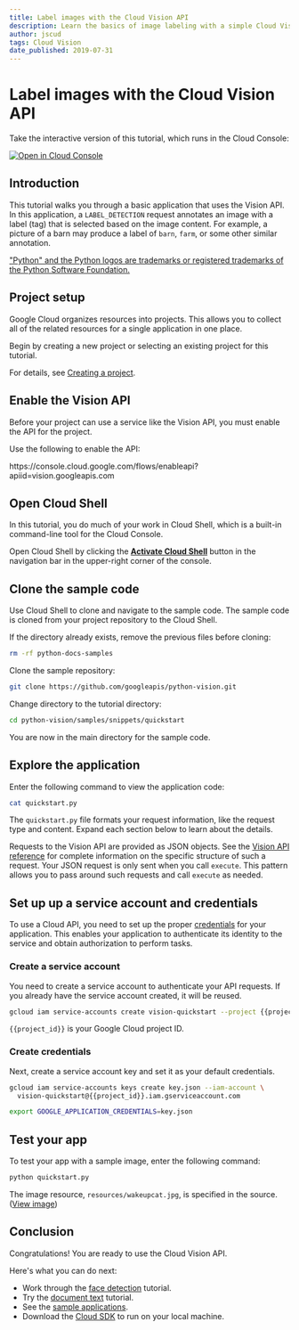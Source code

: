 ```yaml
---
title: Label images with the Cloud Vision API
description: Learn the basics of image labeling with a simple Cloud Vision API application.
author: jscud
tags: Cloud Vision
date_published: 2019-07-31
---
```


# Label images with the Cloud Vision API

<!-- {% setvar repo_url "https://github.com/GoogleCloudPlatform/python-docs-samples.git" %} -->
<!-- {% setvar repo_name "python-docs-samples" %} -->
<!-- {% setvar project_id "<your-project>" %} -->
<walkthrough-devshell-precreate></walkthrough-devshell-precreate>

<walkthrough-alt>
Take the interactive version of this tutorial, which runs in the Cloud Console:

[![Open in Cloud Console](https://walkthroughs.googleusercontent.com/tutorial/resources/open-in-console-button.svg)](https://console.cloud.google.com/getting-started?walkthrough_tutorial_id=python_vision_quickstart)

</walkthrough-alt>

## Introduction

This tutorial walks you through a basic application that uses the Vision API.
In this application, a `LABEL_DETECTION` request annotates an image with a
label (tag) that is selected based on the image content. For example, a
picture of a barn may produce a label of `barn`, `farm`, or some other similar
annotation.

["Python" and the Python logos are trademarks or registered trademarks of the
Python Software Foundation.](walkthrough://footnote)

## Project setup

Google Cloud organizes resources into projects. This allows you to
collect all of the related resources for a single application in one place.

Begin by creating a new project or selecting an existing project for this tutorial.

<walkthrough-project-billing-setup></walkthrough-project-billing-setup>

For details, see
[Creating a project](https://cloud.google.com/resource-manager/docs/creating-managing-projects#creating_a_project).

## Enable the Vision API

Before your project can use a service like the Vision API, you must enable the
API for the project.

Use the following to enable the API:

<walkthrough-enable-apis apis="vision.googleapis.com"></walkthrough-enable-apis>

<walkthrough-alt>
https://console.cloud.google.com/flows/enableapi?apiid=vision.googleapis.com
</walkthrough-alt>

## Open Cloud Shell

In this tutorial, you do much of your work in Cloud Shell, which is a built-in command-line tool for the Cloud Console.

Open Cloud Shell by clicking the <walkthrough-cloud-shell-icon></walkthrough-cloud-shell-icon>[**Activate Cloud Shell**][spotlight-open-devshell] button in the navigation bar in the upper-right corner of the console.

## Clone the sample code

Use Cloud Shell to clone and navigate to the sample code. The sample code
is cloned from your project repository to the Cloud Shell.

If the directory already exists, remove the previous files before cloning:

```bash
rm -rf python-docs-samples
```

Clone the sample repository:

```bash
git clone https://github.com/googleapis/python-vision.git
```

Change directory to the tutorial directory:

```bash
cd python-vision/samples/snippets/quickstart
```

You are now in the main directory for the sample code.

## Explore the application

Enter the following command to view the application code:

```bash
cat quickstart.py
```

The `quickstart.py` file formats your request information, like the request type
and content. Expand each section below to learn about the details.

Requests to the Vision API are provided as JSON objects. See the
[Vision API reference][vision-request-doc] for complete information on the specific
structure of such a request. Your JSON request is only sent when you call
`execute`. This pattern allows you to pass around such requests and call
`execute` as needed.

## Set up up a service account and credentials

To use a Cloud API, you need to set up the proper [credentials][auth-doc] for 
your application. This enables your application to authenticate its identity to
the service and obtain authorization to perform tasks.

### Create a service account

You need to create a service account to authenticate your API requests. If you
already have the service account created, it will be reused.

```bash
gcloud iam service-accounts create vision-quickstart --project {{project_id}}
```

`{{project_id}}` is your Google Cloud project ID.

### Create credentials

Next, create a service account key and set it as your default credentials.

```bash
gcloud iam service-accounts keys create key.json --iam-account \
  vision-quickstart@{{project_id}}.iam.gserviceaccount.com
```

```bash
export GOOGLE_APPLICATION_CREDENTIALS=key.json
```

<walkthrough-test-code-output text="created key"></walkthrough-test-code-output>

## Test your app

To test your app with a sample image, enter the following command:

```bash
python quickstart.py
```

The image resource, `resources/wakeupcat.jpg`, is specified in the source.
([View image][cat-picture])

## Conclusion

<walkthrough-conclusion-trophy></walkthrough-conclusion-trophy>

Congratulations! You are ready to use the Cloud Vision API.

Here's what you can do next:

*   Work through the [face detection][face-tutorial] tutorial.
*   Try the [document text][document-text-tutorial] tutorial.
*   See the [sample applications][vision-samples].
*   Download the [Cloud SDK][get-cloud-sdk] to run on your local machine.

[auth-doc]: https://cloud.google.com/vision/docs/auth
[cat-picture]: https://raw.githubusercontent.com/GoogleCloudPlatform/python-docs-samples/master/vision/cloud-client/quickstart/resources/wakeupcat.jpg
[document-text-tutorial]: https://cloud.google.com/vision/docs/fulltext-annotations
[face-tutorial]: https://cloud.google.com/vision/docs/face-tutorial
[get-cloud-sdk]: https://cloud.google.com/sdk/
[vision-request-doc]: https://cloud.google.com/vision/reference/rest
[vision-samples]: https://cloud.google.com/vision/docs/samples
[spotlight-open-devshell]: walkthrough://spotlight-pointer?spotlightId=devshell-activate-button
